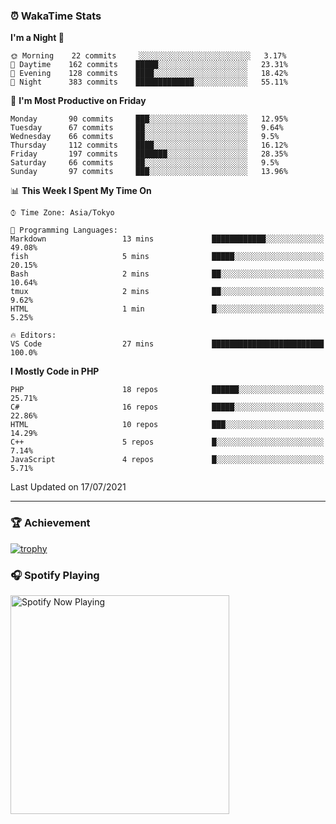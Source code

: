 ### ⏰ WakaTime Stats


<!--START_SECTION:waka-->
**I'm a Night 🦉** 

```text
🌞 Morning    22 commits     ░░░░░░░░░░░░░░░░░░░░░░░░░   3.17% 
🌆 Daytime    162 commits    █████░░░░░░░░░░░░░░░░░░░░   23.31% 
🌃 Evening    128 commits    ████░░░░░░░░░░░░░░░░░░░░░   18.42% 
🌙 Night      383 commits    █████████████░░░░░░░░░░░░   55.11%

```
📅 **I'm Most Productive on Friday** 

```text
Monday       90 commits     ███░░░░░░░░░░░░░░░░░░░░░░   12.95% 
Tuesday      67 commits     ██░░░░░░░░░░░░░░░░░░░░░░░   9.64% 
Wednesday    66 commits     ██░░░░░░░░░░░░░░░░░░░░░░░   9.5% 
Thursday     112 commits    ████░░░░░░░░░░░░░░░░░░░░░   16.12% 
Friday       197 commits    ███████░░░░░░░░░░░░░░░░░░   28.35% 
Saturday     66 commits     ██░░░░░░░░░░░░░░░░░░░░░░░   9.5% 
Sunday       97 commits     ███░░░░░░░░░░░░░░░░░░░░░░   13.96%

```


📊 **This Week I Spent My Time On** 

```text
⌚︎ Time Zone: Asia/Tokyo

💬 Programming Languages: 
Markdown                 13 mins             ████████████░░░░░░░░░░░░░   49.08% 
fish                     5 mins              █████░░░░░░░░░░░░░░░░░░░░   20.15% 
Bash                     2 mins              ██░░░░░░░░░░░░░░░░░░░░░░░   10.64% 
tmux                     2 mins              ██░░░░░░░░░░░░░░░░░░░░░░░   9.62% 
HTML                     1 min               █░░░░░░░░░░░░░░░░░░░░░░░░   5.25%

🔥 Editors: 
VS Code                  27 mins             █████████████████████████   100.0%

```

**I Mostly Code in PHP** 

```text
PHP                      18 repos            ██████░░░░░░░░░░░░░░░░░░░   25.71% 
C#                       16 repos            █████░░░░░░░░░░░░░░░░░░░░   22.86% 
HTML                     10 repos            ███░░░░░░░░░░░░░░░░░░░░░░   14.29% 
C++                      5 repos             █░░░░░░░░░░░░░░░░░░░░░░░░   7.14% 
JavaScript               4 repos             █░░░░░░░░░░░░░░░░░░░░░░░░   5.71%

```



 Last Updated on 17/07/2021
<!--END_SECTION:waka-->

---

### 🏆 Achievement

[![trophy](https://github-profile-trophy.vercel.app/?username=Slime-hatena&theme=flat&no-bg=true&no-frame=true&column=8)](https://github.com/ryo-ma/github-profile-trophy)

### 🎧 Spotify Playing

[<img src="https://spotify-now-playing-slime-hatena.vercel.app/api/spotify-playing" alt="Spotify Now Playing" width="350" />](https://open.spotify.com/user/slime_hatena)

<!--
**Slime-hatena/Slime-hatena** is a ✨ _special_ ✨ repository because its `README.md` (this file) appears on your GitHub profile.

Here are some ideas to get you started:

- 🔭 I’m currently working on ...
- 🌱 I’m currently learning ...
- 👯 I’m looking to collaborate on ...
- 🤔 I’m looking for help with ...
- 💬 Ask me about ...
- 📫 How to reach me: ...
- 😄 Pronouns: ...
- ⚡ Fun fact: ...
-->
